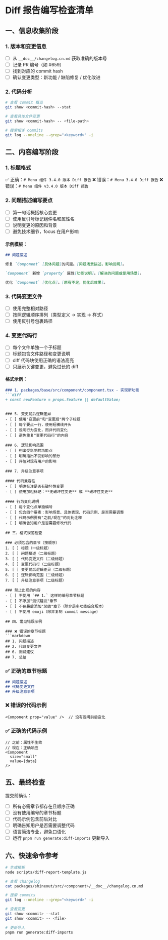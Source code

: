 # Diff 报告编写检查清单

## 一、信息收集阶段

### 1. 版本和变更信息
- [ ] 从 `__doc__/changelog.cn.md` 获取准确的版本号
- [ ] 记录 PR 编号（如 #659）
- [ ] 找到对应的 commit hash
- [ ] 确认变更类型：新功能 / 缺陷修复 / 优化改进

### 2. 代码分析
```bash
# 查看 commit 概览
git show <commit-hash> --stat

# 查看具体文件变更
git show <commit-hash> -- <file-path>

# 搜索相关 commits
git log --oneline --grep="<keyword>" -i
```

## 二、内容编写阶段

### 1. 标题格式
✅ 正确：`# Menu 组件 3.4.0 版本 Diff 报告`
❌ 错误：`# Menu 3.4.0 Diff 报告`
❌ 错误：`# Menu 组件 v3.4.0 版本 Diff 报告`

### 2. 问题描述编写要点
- [ ] 第一句话概括核心变更
- [ ] 使用反引号标记组件名和属性名
- [ ] 说明变更的原因和背景
- [ ] 避免技术细节，focus 在用户影响

#### 示例模板：
```markdown
## 问题描述

修复 `Component` [具体问题]的问题。[问题场景描述，影响说明]。

`Component` 新增 `property` 属性[功能说明]。[解决的问题或使用场景]。

优化 `Component` [优化点]。[原有不足，优化后效果]。
```

### 3. 代码变更文件
- [ ] 使用完整相对路径
- [ ] 按照逻辑顺序排列（类型定义 → 实现 → 样式）
- [ ] 使用反引号包裹路径

### 4. 变更代码行
- [ ] 每个文件单独一个子标题
- [ ] 标题包含文件路径和变更说明
- [ ] diff 代码块使用正确的语法高亮
- [ ] 只展示关键变更，避免过长的 diff

#### 格式示例：
```markdown
### 1. packages/base/src/component/component.tsx - 实现新功能
```diff
+ const newFeature = props.feature || defaultValue;
```
```

### 5. 变更前后逻辑差异
- [ ] 使用"变更前"和"变更后"两个子标题
- [ ] 每个要点一行，使用短横线开头
- [ ] 说明行为变化，而非代码变化
- [ ] 避免重复"变更代码行"的内容

### 6. 逻辑影响范围
- [ ] 列出受影响的功能点
- [ ] 明确指出不受影响的部分
- [ ] 评估对现有用户的影响

### 7. 升级注意事项

#### 代码兼容性
- [ ] 明确标注是否有破坏性变更
- [ ] 使用加粗标记：**无破坏性变更** 或 **破坏性变更**

#### 行为变化说明
- [ ] 每个变化点单独编号
- [ ] 包含四个要素：影响场景、具体表现、代码示例、是否需要调整
- [ ] 代码示例要有"之前/现在"的对比注释
- [ ] 明确告知用户是否需要修改代码

## 三、格式规范检查

### 必须包含的章节（按顺序）
1. [ ] 标题（一级标题）
2. [ ] 问题描述（二级标题）
3. [ ] 代码变更文件（二级标题）
4. [ ] 变更代码行（二级标题）
5. [ ] 变更前后逻辑差异（二级标题）
6. [ ] 逻辑影响范围（二级标题）
7. [ ] 升级注意事项（二级标题）

### 禁止出现的内容
- [ ] 不使用 `## 1.` 这样的编号章节标题
- [ ] 不添加"测试建议"章节
- [ ] 不在最后添加"总结"章节（除非是多功能综合版本）
- [ ] 不使用 emoji（除非复制 commit message）

## 四、常见错误示例

### ❌ 错误的章节标题
```markdown
## 1. 问题描述
## 2. 代码变更文件
## 6. 测试建议
## 7. 总结
```

### ✅ 正确的章节标题
```markdown
## 问题描述
## 代码变更文件
## 升级注意事项
```

### ❌ 错误的代码示例
```tsx
<Component prop="value" />  // 没有说明前后变化
```

### ✅ 正确的代码示例
```tsx
// 之前：属性不生效
// 现在：正确响应
<Component 
  size="small"
  value={data}
/>
```

## 五、最终检查

提交前确认：
- [ ] 所有必需章节都存在且顺序正确
- [ ] 没有使用编号的章节标题
- [ ] 代码示例包含前后对比
- [ ] 明确告知用户是否需要调整代码
- [ ] 语言简洁专业，避免口语化
- [ ] 运行 `pnpm run generate:diff-imports` 更新导入

## 六、快速命令参考

```bash
# 生成模板
node scripts/diff-report-template.js

# 查看 changelog
cat packages/shineout/src/<component>/__doc__/changelog.cn.md

# 搜索 commits
git log --oneline --grep="<keyword>" -i

# 查看变更
git show <commit> --stat
git show <commit> -- <file>

# 更新导入
pnpm run generate:diff-imports
```